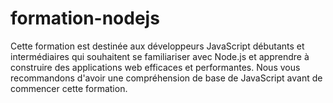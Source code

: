 # formation-nodejs
Cette formation est destinée aux développeurs JavaScript débutants et intermédiaires qui souhaitent se familiariser avec Node.js et apprendre à construire des applications web efficaces et performantes. Nous vous recommandons d'avoir une compréhension de base de JavaScript avant de commencer cette formation.